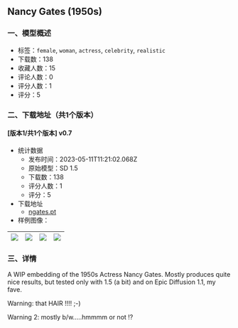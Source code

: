 ## Nancy Gates (1950s)
### 一、模型概述

- 标签：`female`, `woman`, `actress`, `celebrity`, `realistic`
- 下载数：138
- 收藏人数：15
- 评论人数：0
- 评分人数：1
- 评分：5

### 二、下载地址（共1个版本）

#### [版本1/共1个版本] v0.7

- 统计数据
  - 发布时间：2023-05-11T11:21:02.068Z
  - 原始模型：SD 1.5
  - 下载数：138
  - 评分人数：1
  - 评分：5
- 下载地址
  - [ngates.pt](https://civitai.com/api/download/models/67904)
- 样例图像：

| <img src="https://image.civitai.com/xG1nkqKTMzGDvpLrqFT7WA/ba814295-49aa-48ca-b548-af454d4c097e/width=450/764440.jpeg" /> | <img src="https://image.civitai.com/xG1nkqKTMzGDvpLrqFT7WA/ab3d2f80-5d3c-4930-b375-00671213b0dd/width=450/755429.jpeg" /> | <img src="https://image.civitai.com/xG1nkqKTMzGDvpLrqFT7WA/c83ca55f-3f23-4dcc-8238-18621ee60552/width=450/764447.jpeg" /> | <img src="https://image.civitai.com/xG1nkqKTMzGDvpLrqFT7WA/c3318003-8cc1-4565-bc22-929588b3ee56/width=450/755444.jpeg" /> |
| ---- | ---- | ---- | ---- |


### 三、详情
<p>A WIP embedding of the 1950s Actress Nancy Gates. Mostly produces quite nice results, but tested only with 1.5 (a bit) and on Epic Diffusion 1.1, my fave.</p><p>Warning: that HAIR !!!! ;-)</p><p>Warning 2: mostly b/w.....hmmmm or not !?</p>